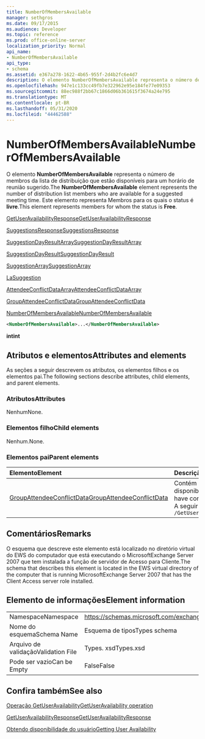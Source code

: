 ```yaml
---
title: NumberOfMembersAvailable
manager: sethgros
ms.date: 09/17/2015
ms.audience: Developer
ms.topic: reference
ms.prod: office-online-server
localization_priority: Normal
api_name:
- NumberOfMembersAvailable
api_type:
- schema
ms.assetid: e367a278-1622-4b65-955f-2d4b2fc6e4d7
description: O elemento NumberOfMembersAvailable representa o número de membros da lista de distribuição que estão disponíveis para um horário de reunião sugerido. Este elemento representa Membros para os quais o status é livre.
ms.openlocfilehash: 947e1c133cc49fb7e322962e95e184fe77e09353
ms.sourcegitcommit: 88ec988f2bb67c1866d06b361615f3674a24e795
ms.translationtype: MT
ms.contentlocale: pt-BR
ms.lasthandoff: 05/31/2020
ms.locfileid: "44462588"
---
```

# <a name="numberofmembersavailable"></a><span data-ttu-id="cab5c-104">NumberOfMembersAvailable</span><span class="sxs-lookup"><span data-stu-id="cab5c-104">NumberOfMembersAvailable</span></span>

<span data-ttu-id="cab5c-105">O elemento **NumberOfMembersAvailable** representa o número de membros da lista de distribuição que estão disponíveis para um horário de reunião sugerido.</span><span class="sxs-lookup"><span data-stu-id="cab5c-105">The **NumberOfMembersAvailable** element represents the number of distribution list members who are available for a suggested meeting time.</span></span> <span data-ttu-id="cab5c-106">Este elemento representa Membros para os quais o status é **livre**.</span><span class="sxs-lookup"><span data-stu-id="cab5c-106">This element represents members for whom the status is **Free**.</span></span>
  
[<span data-ttu-id="cab5c-107">GetUserAvailabilityResponse</span><span class="sxs-lookup"><span data-stu-id="cab5c-107">GetUserAvailabilityResponse</span></span>](getuseravailabilityresponse.md)
  
[<span data-ttu-id="cab5c-108">SuggestionsResponse</span><span class="sxs-lookup"><span data-stu-id="cab5c-108">SuggestionsResponse</span></span>](suggestionsresponse.md)
  
[<span data-ttu-id="cab5c-109">SuggestionDayResultArray</span><span class="sxs-lookup"><span data-stu-id="cab5c-109">SuggestionDayResultArray</span></span>](suggestiondayresultarray.md)
  
[<span data-ttu-id="cab5c-110">SuggestionDayResult</span><span class="sxs-lookup"><span data-stu-id="cab5c-110">SuggestionDayResult</span></span>](suggestiondayresult.md)
  
[<span data-ttu-id="cab5c-111">SuggestionArray</span><span class="sxs-lookup"><span data-stu-id="cab5c-111">SuggestionArray</span></span>](suggestionarray.md)
  
[<span data-ttu-id="cab5c-112">La</span><span class="sxs-lookup"><span data-stu-id="cab5c-112">Suggestion</span></span>](suggestion.md)
  
[<span data-ttu-id="cab5c-113">AttendeeConflictDataArray</span><span class="sxs-lookup"><span data-stu-id="cab5c-113">AttendeeConflictDataArray</span></span>](attendeeconflictdataarray.md)
  
[<span data-ttu-id="cab5c-114">GroupAttendeeConflictData</span><span class="sxs-lookup"><span data-stu-id="cab5c-114">GroupAttendeeConflictData</span></span>](groupattendeeconflictdata.md)
  
[<span data-ttu-id="cab5c-115">NumberOfMembersAvailable</span><span class="sxs-lookup"><span data-stu-id="cab5c-115">NumberOfMembersAvailable</span></span>](numberofmembersavailable.md)
  
```xml
<NumberOfMembersAvailable>...</NumberOfMembersAvailable>
```

 <span data-ttu-id="cab5c-116">**int**</span><span class="sxs-lookup"><span data-stu-id="cab5c-116">**int**</span></span>
## <a name="attributes-and-elements"></a><span data-ttu-id="cab5c-117">Atributos e elementos</span><span class="sxs-lookup"><span data-stu-id="cab5c-117">Attributes and elements</span></span>

<span data-ttu-id="cab5c-118">As seções a seguir descrevem os atributos, os elementos filhos e os elementos pai.</span><span class="sxs-lookup"><span data-stu-id="cab5c-118">The following sections describe attributes, child elements, and parent elements.</span></span>
  
### <a name="attributes"></a><span data-ttu-id="cab5c-119">Atributos</span><span class="sxs-lookup"><span data-stu-id="cab5c-119">Attributes</span></span>

<span data-ttu-id="cab5c-120">Nenhum</span><span class="sxs-lookup"><span data-stu-id="cab5c-120">None.</span></span>
  
### <a name="child-elements"></a><span data-ttu-id="cab5c-121">Elementos filho</span><span class="sxs-lookup"><span data-stu-id="cab5c-121">Child elements</span></span>

<span data-ttu-id="cab5c-122">Nenhum.</span><span class="sxs-lookup"><span data-stu-id="cab5c-122">None.</span></span>
  
### <a name="parent-elements"></a><span data-ttu-id="cab5c-123">Elementos pai</span><span class="sxs-lookup"><span data-stu-id="cab5c-123">Parent elements</span></span>

|<span data-ttu-id="cab5c-124">**Elemento**</span><span class="sxs-lookup"><span data-stu-id="cab5c-124">**Element**</span></span>|<span data-ttu-id="cab5c-125">**Descrição**</span><span class="sxs-lookup"><span data-stu-id="cab5c-125">**Description**</span></span>|
|:-----|:-----|
|[<span data-ttu-id="cab5c-126">GroupAttendeeConflictData</span><span class="sxs-lookup"><span data-stu-id="cab5c-126">GroupAttendeeConflictData</span></span>](groupattendeeconflictdata.md) <br/> |<span data-ttu-id="cab5c-127">Contém informações de conflito agregadas sobre o número de usuários que estão disponíveis, o número de usuários que têm conflitos e o número de usuários que não têm informações de disponibilidade em uma lista de distribuição para um tempo de reunião sugerido.</span><span class="sxs-lookup"><span data-stu-id="cab5c-127">Contains aggregate conflict information about the number of users who are available, the number of users who have conflicts, and the number of users who do not have availability information in a distribution list for a suggested meeting time.</span></span>  <br/> <span data-ttu-id="cab5c-128">A seguir está a expressão XPath para este elemento:</span><span class="sxs-lookup"><span data-stu-id="cab5c-128">The following is the XPath expression to this element:</span></span>  <br/>  `/GetUserAvailabilityResponse/SuggestionsResponse/SuggestionDayResultArray/SuggestionDayResult[i]/SuggestionArray/Suggestion[i]/AttendeeConflictDataArray/GroupAttendeeConflictData[i]` <br/> |
   
## <a name="remarks"></a><span data-ttu-id="cab5c-129">Comentários</span><span class="sxs-lookup"><span data-stu-id="cab5c-129">Remarks</span></span>

<span data-ttu-id="cab5c-130">O esquema que descreve este elemento está localizado no diretório virtual do EWS do computador que está executando o MicrosoftExchange Server 2007 que tem instalada a função de servidor de Acesso para Cliente.</span><span class="sxs-lookup"><span data-stu-id="cab5c-130">The schema that describes this element is located in the EWS virtual directory of the computer that is running MicrosoftExchange Server 2007 that has the Client Access server role installed.</span></span>
  
## <a name="element-information"></a><span data-ttu-id="cab5c-131">Elemento de informações</span><span class="sxs-lookup"><span data-stu-id="cab5c-131">Element information</span></span>

|||
|:-----|:-----|
|<span data-ttu-id="cab5c-132">Namespace</span><span class="sxs-lookup"><span data-stu-id="cab5c-132">Namespace</span></span>  <br/> |https://schemas.microsoft.com/exchange/services/2006/types  <br/> |
|<span data-ttu-id="cab5c-133">Nome do esquema</span><span class="sxs-lookup"><span data-stu-id="cab5c-133">Schema Name</span></span>  <br/> |<span data-ttu-id="cab5c-134">Esquema de tipos</span><span class="sxs-lookup"><span data-stu-id="cab5c-134">Types schema</span></span>  <br/> |
|<span data-ttu-id="cab5c-135">Arquivo de validação</span><span class="sxs-lookup"><span data-stu-id="cab5c-135">Validation File</span></span>  <br/> |<span data-ttu-id="cab5c-136">Types. xsd</span><span class="sxs-lookup"><span data-stu-id="cab5c-136">Types.xsd</span></span>  <br/> |
|<span data-ttu-id="cab5c-137">Pode ser vazio</span><span class="sxs-lookup"><span data-stu-id="cab5c-137">Can be Empty</span></span>  <br/> |<span data-ttu-id="cab5c-138">False</span><span class="sxs-lookup"><span data-stu-id="cab5c-138">False</span></span>  <br/> |
   
## <a name="see-also"></a><span data-ttu-id="cab5c-139">Confira também</span><span class="sxs-lookup"><span data-stu-id="cab5c-139">See also</span></span>



[<span data-ttu-id="cab5c-140">Operação GetUserAvailability</span><span class="sxs-lookup"><span data-stu-id="cab5c-140">GetUserAvailability operation</span></span>](getuseravailability-operation.md)
  
[<span data-ttu-id="cab5c-141">GetUserAvailabilityResponse</span><span class="sxs-lookup"><span data-stu-id="cab5c-141">GetUserAvailabilityResponse</span></span>](getuseravailabilityresponse.md)


[<span data-ttu-id="cab5c-142">Obtendo disponibilidade do usuário</span><span class="sxs-lookup"><span data-stu-id="cab5c-142">Getting User Availability</span></span>](https://msdn.microsoft.com/library/d4133fcb-9b0f-4e6b-aadf-a389da83516a%28Office.15%29.aspx)


